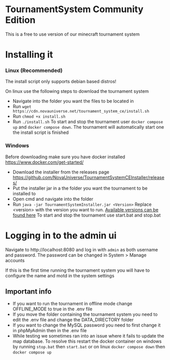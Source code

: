 # TournamentSystem Community Edition
This is a free to use version of our minecraft tournament system

# Installing it
### Linux (Recommended)
The install script only supports debian based distros!

On linux use the following steps to download the tournament system
* Navigate into the folder you want the files to be located in
* Run `wget https://cdn.novauniverse.net/tournament_system_ce/install.sh`
* Run `chmod +x install.sh`
* Run `./install.sh`
To start and stop the tournament user `docker compose up` and `docker compose down`. The tournament will automatically start one the install script is finished

### Windows
Before downloading make sure you have docker installed https://www.docker.com/get-started/
* Download the installer from the releases page https://github.com/NovaUniverse/TournamentSystemCEInstaller/releases/
* Put the installer jar in a the folder you want the tournament to be installed to
* Open cmd and navigate into the folder
* Run `java -jar TournamentSystemInstaller.jar <Version>` Replace &lt;version&gt; with the version you want to run. [Available versions can be found here](https://novauniverse.s3.amazonaws.com/tournamentsystem/ce/versions.json)
To start and stop the tournament use start.bat and stop.bat

# Logging in to the admin ui
Navigate to http://localhost:8080 and log in with `admin` as both username and password. The password can be changed in System > Manage accounts

If this is the first time running the tournament system you will have to configure the name and motd in the system settings

## Important info
* If you want to run the tournament in offline mode change OFFLINE_MODE to true in the .env file
* If you move the folder containing the tournament system you need to edit the .env file and change the DATA_DIRECTORY folder
* If you want to change the MySQL password you need to first change it in phpMyAdmin then in the .env file
* While testing we sometimes ran into an issue where it fails to update the map database. To resolve this restart the docker container on windows by running `stop.bat` then `start.bat` or on linux `docker compose down` then `docker compose up`